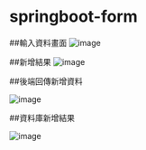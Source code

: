 # springboot-form


##輸入資料畫面
![image](https://user-images.githubusercontent.com/80811945/198920665-98c7d5af-fd45-4cf1-bca2-db8343c4c23e.png)

##新增結果
![image](https://user-images.githubusercontent.com/80811945/198920687-7ac137c7-50c0-4599-86ad-cdeb4f997255.png)

##後端回傳新增資料

![image](https://user-images.githubusercontent.com/80811945/198920734-b306b17f-9557-4e53-a6c3-145f98668a98.png)

##資料庫新增結果

![image](https://user-images.githubusercontent.com/80811945/198920885-8e6c8415-fe47-49ad-972b-0aa70a2cc3a7.png)
